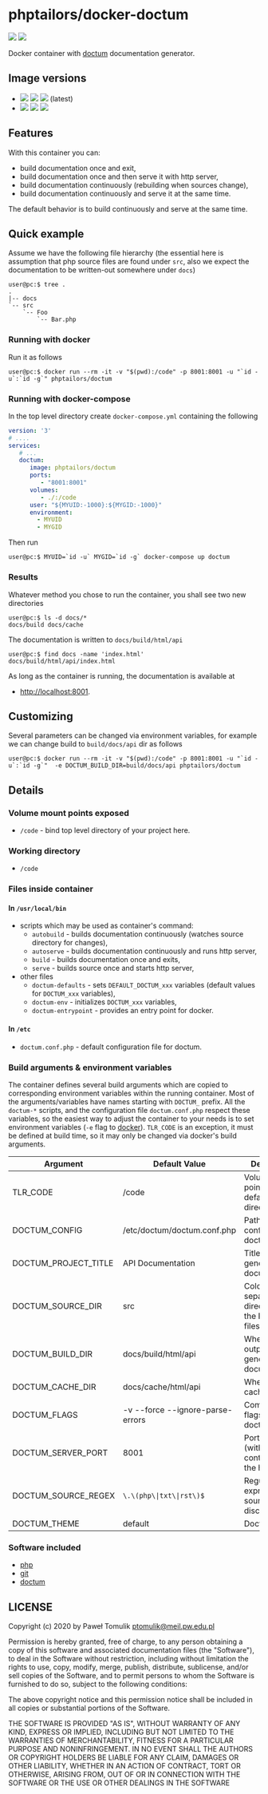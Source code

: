 # phptailors/docker-doctum

[![](https://img.shields.io/docker/stars/phptailors/doctum.svg)](https://hub.docker.com/r/phptailors/doctum/ "Docker Stars")
[![](https://img.shields.io/docker/pulls/phptailors/doctum.svg)](https://hub.docker.com/r/phptailors/doctum/ "Docker Pulls")

Docker container with [doctum](https://github.com/code-lts/doctum/)
documentation generator.

## Image versions

  - [![](https://images.microbadger.com/badges/version/phptailors/doctum:7.4-alpine.svg)](https://microbadger.com/images/phptailors/doctum:7.4-alpine "Get your own version badge on microbadger.com")
    [![](https://images.microbadger.com/badges/image/phptailors/doctum:7.4-alpine.svg)](https://microbadger.com/images/phptailors/doctum:7.4-alpine "Get your own image badge on microbadger.com")
    [![](https://images.microbadger.com/badges/commit/phptailors/doctum:7.4-alpine.svg)](https://microbadger.com/images/phptailors/doctum:7.4-alpine "Get your own commit badge on microbadger.com") (latest)
  - [![](https://images.microbadger.com/badges/version/phptailors/doctum:7.3-alpine.svg)](https://microbadger.com/images/phptailors/doctum:7.3-alpine "Get your own version badge on microbadger.com")
    [![](https://images.microbadger.com/badges/image/phptailors/doctum:7.3-alpine.svg)](https://microbadger.com/images/phptailors/doctum:7.3-alpine "Get your own image badge on microbadger.com")
    [![](https://images.microbadger.com/badges/commit/phptailors/doctum:7.3-alpine.svg)](https://microbadger.com/images/phptailors/doctum:7.3-alpine "Get your own commit badge on microbadger.com")

## Features

With this container you can:

  - build documentation once and exit,
  - build documentation once and then serve it with http server,
  - build documentation continuously (rebuilding when sources change),
  - build documentation continuously and serve it at the same time.

The default behavior is to build continuously and serve at the same time.

## Quick example

Assume we have the following file hierarchy (the essential here is assumption
that php source files are found under `src`, also we expect the documentation
to be written-out somewhere under `docs`)

```console
user@pc:$ tree .
.
|-- docs
`-- src
    `-- Foo
        `-- Bar.php
```

### Running with docker

Run it as follows

```console
user@pc:$ docker run --rm -it -v "$(pwd):/code" -p 8001:8001 -u "`id -u`:`id -g`" phptailors/doctum
```

### Running with docker-compose

In the top level directory create `docker-compose.yml` containing the following

```yaml
version: '3'
# ....
services:
   # ...
   doctum:
      image: phptailors/doctum
      ports:
         - "8001:8001"
      volumes:
         - ./:/code
      user: "${MYUID:-1000}:${MYGID:-1000}"
      environment:
        - MYUID
        - MYGID
```

Then run

```console
user@pc:$ MYUID=`id -u` MYGID=`id -g` docker-compose up doctum
```

### Results

Whatever method you chose to run the container, you shall see two new directories

```console
user@pc:$ ls -d docs/*
docs/build docs/cache
```

The documentation is written to `docs/build/html/api`

```console
user@pc:$ find docs -name 'index.html'
docs/build/html/api/index.html
```

As long as the container is running, the documentation is available at

  - <http://localhost:8001>.

## Customizing

Several parameters can be changed via environment variables, for example we can
change build to ``build/docs/api`` dir as follows

```console
user@pc:$ docker run --rm -it -v "$(pwd):/code" -p 8001:8001 -u "`id -u`:`id -g`"  -e DOCTUM_BUILD_DIR=build/docs/api phptailors/doctum
```

## Details

### Volume mount points exposed

  - `/code` - bind top level directory of your project here.

### Working directory

  - `/code`

### Files inside container

#### In `/usr/local/bin`

  - scripts which may be used as container's command:
      - `autobuild` - builds documentation continuously (watches
        source directory for changes),
      - `autoserve` - builds documentation continuously and runs
        http server,
      - `build` - builds documentation once and exits,
      - `serve` - builds source once and starts http server,
  - other files
      - `doctum-defaults` - sets `DEFAULT_DOCTUM_xxx` variables (default values
        for `DOCTUM_xxx` variables),
      - `doctum-env` - initializes `DOCTUM_xxx` variables,
      - `doctum-entrypoint` - provides an entry point for docker.

#### In `/etc`

  - `doctum.conf.php` - default configuration file for doctum.

### Build arguments & environment variables

The container defines several build arguments which are copied to corresponding
environment variables within the running container. Most of the arguments/variables
have names starting with `DOCTUM_` prefix. All the `doctum-*` scripts, and the
configuration file `doctum.conf.php` respect these variables, so the easiest way
to adjust the container to your needs is to set environment variables (`-e`
flag to [docker](https://docker.com/)).  `TLR_CODE` is an exception, it must be
defined at build time, so it may only be changed via docker's build arguments.

| Argument               | Default Value                    | Description                                            |
| ---------------------- | -------------------------------- | ------------------------------------------------------ |
| TLR\_CODE              | /code                            | Volume mount point and default working directory.      |
| DOCTUM\_CONFIG         | /etc/doctum/doctum.conf.php      | Path to the config file for doctum.                    |
| DOCTUM\_PROJECT\_TITLE | API Documentation                | Title for the generated documentation.                 |
| DOCTUM\_SOURCE\_DIR    | src                              | Colon-separated directories with the PHP source files. |
| DOCTUM\_BUILD\_DIR     | docs/build/html/api              | Where to output the generated documentation.           |
| DOCTUM\_CACHE\_DIR     | docs/cache/html/api              | Where to write cache files.                            |
| DOCTUM\_FLAGS          | -v --force --ignore-parse-errors | Commandline flags passed to doctum.                    |
| DOCTUM\_SERVER\_PORT   | 8001                             | Port numer (within container) for the http server.     |
| DOCTUM\_SOURCE\_REGEX  | `\.\(php\\|txt\\|rst\)$`         | Regular expression for source files' discovery.        |
| DOCTUM\_THEME          | default                          | Doctum theme.                                          |

### Software included

  - [php](https://php.net/)
  - [git](https://git-scm.com/)
  - [doctum](https://github.com/code-lts/doctum/)

## LICENSE

Copyright (c) 2020 by Paweł Tomulik <ptomulik@meil.pw.edu.pl>

Permission is hereby granted, free of charge, to any person obtaining a copy of
this software and associated documentation files (the "Software"), to deal in
the Software without restriction, including without limitation the rights to
use, copy, modify, merge, publish, distribute, sublicense, and/or sell copies
of the Software, and to permit persons to whom the Software is furnished to do
so, subject to the following conditions:

The above copyright notice and this permission notice shall be included in all
copies or substantial portions of the Software.

THE SOFTWARE IS PROVIDED "AS IS", WITHOUT WARRANTY OF ANY KIND, EXPRESS OR
IMPLIED, INCLUDING BUT NOT LIMITED TO THE WARRANTIES OF MERCHANTABILITY,
FITNESS FOR A PARTICULAR PURPOSE AND NONINFRINGEMENT.  IN NO EVENT SHALL THE
AUTHORS OR COPYRIGHT HOLDERS BE LIABLE FOR ANY CLAIM, DAMAGES OR OTHER
LIABILITY, WHETHER IN AN ACTION OF CONTRACT, TORT OR OTHERWISE, ARISING FROM,
OUT OF OR IN CONNECTION WITH THE
SOFTWARE OR THE USE OR OTHER DEALINGS IN THE SOFTWARE
